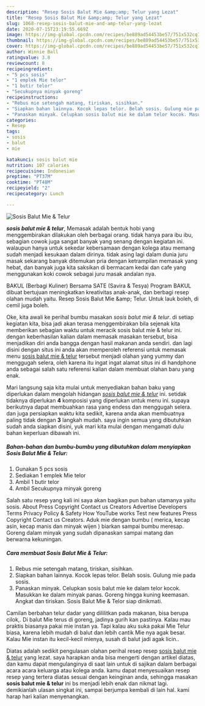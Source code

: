 ```yaml
---
description: "Resep Sosis Balut Mie &amp;amp; Telur yang Lezat"
title: "Resep Sosis Balut Mie &amp;amp; Telur yang Lezat"
slug: 1068-resep-sosis-balut-mie-and-amp-telur-yang-lezat
date: 2020-07-15T23:19:55.669Z
image: https://img-global.cpcdn.com/recipes/be889ad54453be57/751x532cq70/sosis-balut-mie-telur-foto-resep-utama.jpg
thumbnail: https://img-global.cpcdn.com/recipes/be889ad54453be57/751x532cq70/sosis-balut-mie-telur-foto-resep-utama.jpg
cover: https://img-global.cpcdn.com/recipes/be889ad54453be57/751x532cq70/sosis-balut-mie-telur-foto-resep-utama.jpg
author: Winnie Ball
ratingvalue: 3.8
reviewcount: 8
recipeingredient:
- "5 pcs sosis"
- "1 emplek Mie telor"
- "1 butir telor"
- "Secukupnya minyak goreng"
recipeinstructions:
- "Rebus mie setengah matang, tiriskan, sisihkan."
- "Siapkan bahan lainnya. Kocok lepas telor. Belah sosis. Gulung mie pada sosis."
- "Panaskan minyak. Celupkan sosis balut mie ke dalam telor kocok. Masukkan ke dalam minyak panas. Goreng hingga kuning keemasan. Angkat dan tiriskan. Sosis Balut Mie &amp; Telor siap dinikmati."
categories:
- Resep
tags:
- sosis
- balut
- mie

katakunci: sosis balut mie 
nutrition: 107 calories
recipecuisine: Indonesian
preptime: "PT37M"
cooktime: "PT48M"
recipeyield: "2"
recipecategory: Lunch

---
```



![Sosis Balut Mie &amp; Telur](https://img-global.cpcdn.com/recipes/be889ad54453be57/751x532cq70/sosis-balut-mie-telur-foto-resep-utama.jpg)

<b><i>sosis balut mie &amp; telur</i></b>, Memasak adalah bentuk hobi yang menggembirakan dilakukan oleh berbagai orang. tidak hanya para ibu ibu, sebagian cowok juga sangat banyak yang senang dengan kegiatan ini. walaupun hanya untuk sekedar kebersamaan dengan kolega atau memang sudah menjadi kesukaan dalam dirinya. tidak asing lagi dalam dunia juru masak sekarang banyak ditemukan pria dengan ketrampilan memasak yang hebat, dan banyak juga kita saksikan di bermacam kedai dan cafe yang menggunakan koki cowok sebagai juru masak andalan nya.

BAKUL (Berbagi Kuliner) Bersama SATE (Savira &amp; Tesya) Program BAKUL dibuat bertujuan meningkatkan kreativitas anak-anak, dan berbagi resep olahan mudah yaitu. Resep Sosis Balut Mie &amp;amp; Telur. Untuk lauk boleh, di cemil juga boleh.

Oke, kita awali ke perihal bumbu masakan <i>sosis balut mie &amp; telur</i>. di setiap kegiatan kita, bisa jadi akan terasa menggembirakan bila sejenak kita memberikan sebagian waktu untuk meracik sosis balut mie &amp; telur ini. dengan keberhasilan kalian dalam memasak masakan tersebut, bisa menjadikan diri anda bangga dengan hasil makanan anda sendiri. dan lagi disini dengan situs ini anda akan memperoleh referensi untuk memasak menu <u>sosis balut mie &amp; telur</u> tersebut menjadi olahan yang yummy dan menggugah selera, oleh karena itu ingat ingat alamat situs ini di handphone anda sebagai salah satu referensi kalian dalam membuat olahan baru yang enak.


Mari langsung saja kita mulai untuk menyediakan bahan baku yang diperlukan dalam mengolah hidangan <u><i>sosis balut mie &amp; telur</i></u> ini. setidak tidaknya diperlukan <b>4</b> komposisi yang diperlukan untuk menu ini. supaya berikutnya dapat membuahkan rasa yang endess dan menggugah selera. dan juga persiapkan waktu kita sedikit, karena anda akan membuatnya paling tidak dengan <b>3</b> langkah mudah. saya ingin semua yang dibutuhkan sudah anda siapkan disini, yuk mari kita mulai dengan mengamati dulu bahan keperluan dibawah ini.

<!--inarticleads1-->

##### Bahan-bahan dan bumbu-bumbu yang dibutuhkan dalam menyiapkan Sosis Balut Mie &amp; Telur:

1. Gunakan 5 pcs sosis
1. Sediakan 1 emplek Mie telor
1. Ambil 1 butir telor
1. Ambil Secukupnya minyak goreng


Salah satu resep yang kali ini saya akan bagikan pun bahan utamanya yaitu sosis. About Press Copyright Contact us Creators Advertise Developers Terms Privacy Policy &amp; Safety How YouTube works Test new features Press Copyright Contact us Creators. Aduk mie dengan bumbu ( merica, kecap asin, kecap manis dan minyak wijen ) biarkan sampai bumbu meresap. Goreng dalam minyak yang sudah dipanaskan sampai matang dan berwarna kekuningan. 

<!--inarticleads2-->

##### Cara membuat Sosis Balut Mie &amp; Telur:

1. Rebus mie setengah matang, tiriskan, sisihkan.
1. Siapkan bahan lainnya. Kocok lepas telor. Belah sosis. Gulung mie pada sosis.
1. Panaskan minyak. Celupkan sosis balut mie ke dalam telor kocok. Masukkan ke dalam minyak panas. Goreng hingga kuning keemasan. Angkat dan tiriskan. Sosis Balut Mie &amp; Telor siap dinikmati.


Camilan berbahan telur dadar yang dililitkan pada makanan, bisa berupa cilok,. Di balut Mie terus di goreng, jadinya gurih kan pastinya. Kalau mau praktis biasanya pakai mie instan ya. Tapi kalau aku suka pakai Mie Telur biasa, karena lebih mudah di balut dan lebih cantik Mie nya agak besar. Kalau Mie instan itu kecil-kecil mienya, susah di balut jadi agak licin.. 

Diatas adalah sedikit pengulasan olahan perihal resep resep <u>sosis balut mie &amp; telur</u> yang lezat. saya harapkan anda bisa mengerti dengan artikel diatas, dan kamu dapat mengulanginya di saat lain untuk di sajikan dalam berbagai acara acara keluarga atau kolega anda. kamu dapat menyesuaikan resep resep yang tertera diatas sesuai dengan keinginan anda, sehingga masakan <b>sosis balut mie &amp; telur</b> ini bs menjadi lebih enak dan nikmat lagi. demikianlah ulasan singkat ini, sampai berjumpa kembali di lain hal. kami harap hari kalian menyenangkan.
